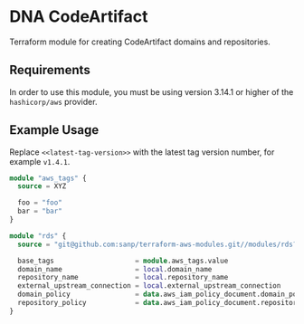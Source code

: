# DNA CodeArtifact

Terraform module for creating CodeArtifact domains and repositories.

## Requirements

In order to use this module, you must be using version 3.14.1 or higher of the
`hashicorp/aws` provider.

## Example Usage

Replace `<<latest-tag-version>>` with the latest tag version number, for
example `v1.4.1`.

```terraform
module "aws_tags" {
  source = XYZ

  foo = "foo"
  bar = "bar"
}

module "rds" {
  source = "git@github.com:sanp/terraform-aws-modules.git//modules/rds?ref=<<latest-tag-version>>"

  base_tags                    = module.aws_tags.value
  domain_name                  = local.domain_name
  repository_name              = local.repository_name
  external_upstream_connection = local.external_upstream_connection
  domain_policy                = data.aws_iam_policy_document.domain_policy.json
  repository_policy            = data.aws_iam_policy_document.repository_policy.json
}
```
